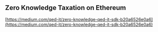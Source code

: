 ## Zero Knowledge Taxation on Ethereum
  
  [https://medium.com/qed-it/zero-knowledge-qed-it-sdk-b20a6526e0a6](https://medium.com/qed-it/zero-knowledge-qed-it-sdk-b20a6526e0a6)